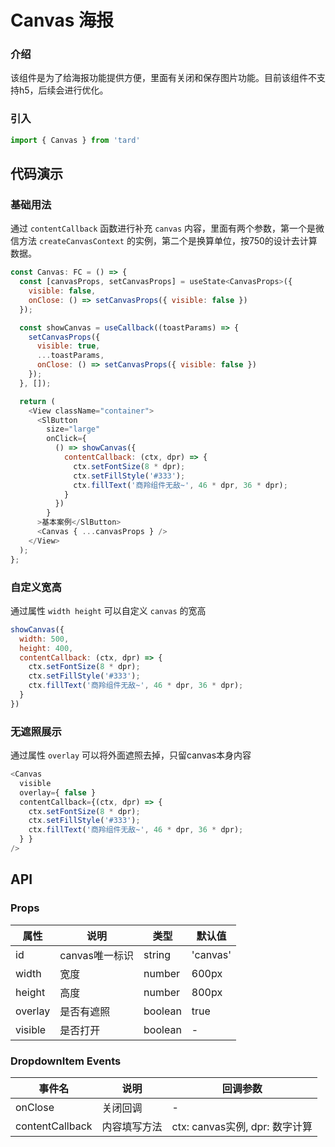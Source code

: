 # Canvas 海报
### 介绍
该组件是为了给海报功能提供方便，里面有关闭和保存图片功能。目前该组件不支持h5，后续会进行优化。
### 引入
```js
import { Canvas } from 'tard'
```
## 代码演示
### 基础用法
通过 `contentCallback` 函数进行补充 `canvas` 内容，里面有两个参数，第一个是微信方法 `createCanvasContext` 的实例，第二个是换算单位，按750的设计去计算数据。
```js
const Canvas: FC = () => {
  const [canvasProps, setCanvasProps] = useState<CanvasProps>({ 
    visible: false,
    onClose: () => setCanvasProps({ visible: false })
  });

  const showCanvas = useCallback((toastParams) => {
    setCanvasProps({
      visible: true,
      ...toastParams,
      onClose: () => setCanvasProps({ visible: false })
    });
  }, []);

  return (
    <View className="container">
      <SlButton 
        size="large"
        onClick={ 
          () => showCanvas({ 
            contentCallback: (ctx, dpr) => {
              ctx.setFontSize(8 * dpr);
              ctx.setFillStyle('#333');
              ctx.fillText('商羚组件无敌~', 46 * dpr, 36 * dpr);
            } 
          }) 
        }
      >基本案例</SlButton>
      <Canvas { ...canvasProps } />
    </View>
  );
};
```

### 自定义宽高
通过属性 `width height` 可以自定义 `canvas` 的宽高
```js
showCanvas({ 
  width: 500,
  height: 400,
  contentCallback: (ctx, dpr) => {
    ctx.setFontSize(8 * dpr);
    ctx.setFillStyle('#333');
    ctx.fillText('商羚组件无敌~', 46 * dpr, 36 * dpr);
  } 
})
```

### 无遮照展示
通过属性 `overlay` 可以将外面遮照去掉，只留canvas本身内容
```js
<Canvas 
  visible
  overlay={ false }
  contentCallback={(ctx, dpr) => {
    ctx.setFontSize(8 * dpr);
    ctx.setFillStyle('#333');
    ctx.fillText('商羚组件无敌~', 46 * dpr, 36 * dpr);
  } }
/>
```

## API
### Props
|  属性   | 说明  | 类型 | 默认值 |
|  ----  | ----  | ---- | ---- |
| id | canvas唯一标识 | string | 'canvas' |
| width | 宽度 | number | 600px |
| height | 高度 | number | 800px |
| overlay | 是否有遮照 | boolean | true |
| visible | 是否打开 | boolean | - |

### DropdownItem Events
|  事件名   | 说明  | 回调参数 |
|  ----  | ----  | ---- |
| onClose | 关闭回调 | - |
| contentCallback | 内容填写方法 | ctx: canvas实例, dpr: 数字计算 |